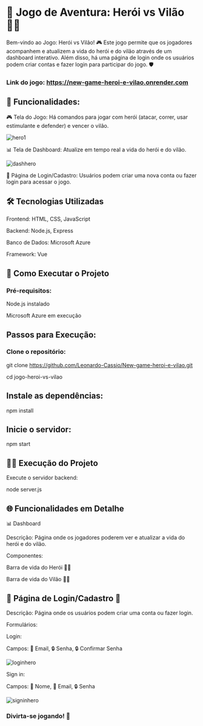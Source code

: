 
# 🏹 Jogo de Aventura: Herói vs Vilão 🦹‍♂️
Bem-vindo ao Jogo: Herói vs Vilão! 
🎮 Este jogo permite que os jogadores acompanhem e atualizem a vida do herói e do vilão através de um dashboard interativo. Além disso, há uma página de login onde os usuários podem criar contas e fazer login para participar do jogo. 🛡️

### Link do jogo: https://new-game-heroi-e-vilao.onrender.com

## 🌟 Funcionalidades:

🎮 Tela do Jogo: Há comandos para jogar com herói (atacar, correr, usar estimulante e defender) e vencer o vilão.

![hero1](https://github.com/Leonardo-Cassio/New-game-heroi-e-vilao/assets/143566209/afcdf093-a814-4697-aecb-c9865c6b9e30)

📊 Tela de Dashboard: Atualize em tempo real a vida do herói e do vilão.

![dashhero](https://github.com/Leonardo-Cassio/New-game-heroi-e-vilao/assets/143566209/1d9c7fea-0742-4a10-b6d8-032623bb4dc7)

🔑 Página de Login/Cadastro: Usuários podem criar uma nova conta ou fazer login para acessar o jogo.

## 🛠️ Tecnologias Utilizadas
Frontend: HTML, CSS, JavaScript

Backend: Node.js, Express

Banco de Dados: Microsoft Azure

Framework: Vue

## 🚀 Como Executar o Projeto

### Pré-requisitos:

Node.js instalado

Microsoft Azure em execução

## Passos para Execução:

### Clone o repositório:

git clone https://github.com/Leonardo-Cassio/New-game-heroi-e-vilao.git

cd jogo-heroi-vs-vilao

## Instale as dependências:

npm install

## Inicie o servidor:

npm start

## 🧑‍💻 Execução do Projeto

Execute o servidor backend:

node server.js

## 🌐 Funcionalidades em Detalhe
📊 Dashboard

Descrição: Página onde os jogadores poderem ver e atualizar a vida do herói e do vilão.

Componentes:

Barra de vida do Herói 🦸‍♂️

Barra de vida do Vilão 🦹‍♂️

## 🔑 Página de Login/Cadastro 📂
Descrição: Página onde os usuários podem criar uma conta ou fazer login.

Formulários:

Login:

Campos: 📧 Email, 🔒 Senha, 🔒 Confirmar Senha

![loginhero](https://github.com/Leonardo-Cassio/New-game-heroi-e-vilao/assets/143566209/c25ee077-2703-491e-80fd-323a02d5b399)

Sign in:

Campos: 🧑 Nome, 📧 Email, 🔒 Senha

![signinhero](https://github.com/Leonardo-Cassio/New-game-heroi-e-vilao/assets/143566209/8bcffd59-c81f-417b-84a4-61d5b7a87e0c)

### Divirta-se jogando! 🎉
